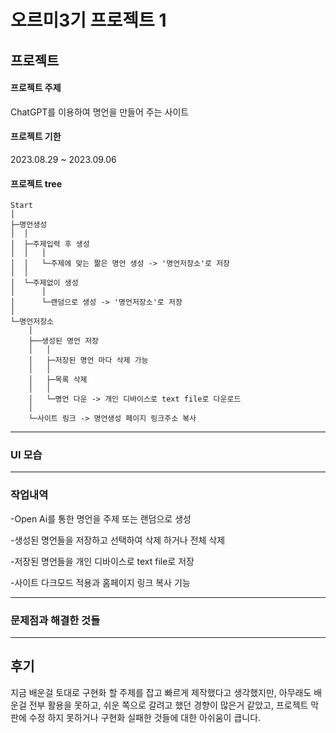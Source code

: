 # 오르미3기 프로젝트 1 

## 프로젝트

#### 프로젝트 주제
ChatGPT를 이용하여 명언을 만들어 주는 사이트

#### 프로젝트 기한
2023.08.29 ~ 2023.09.06

#### 프로젝트 tree
```
Start
│
├─명언생성
│  │
│  ├─주제입력 후 생성
│  │   │ 
│  │   └─주제에 맞는 짦은 명언 생성 -> '명언저장소'로 저장
│  │                                
│  └─주제없이 생성
│      │
│      └─랜덤으로 생성 -> '명언저장소'로 저장
│
└─명언저장소
    │
    ├──생성된 명언 저장
    │   │
    │   ├─저장된 명언 마다 삭제 가능
    │   │
    │   ├─목록 삭제
    │   │
    │   └─명언 다운 -> 개인 디바이스로 text file로 다운로드
    │       
    └─사이트 링크 -> 명언생성 페이지 링크주소 복사
```
---

### UI 모습


---
### 작업내역


-Open Ai를 통한 명언을 주제 또는 랜덤으로 생성

-생성된 명언들을 저장하고 선택하여 삭제 하거나 전체 삭제

-저장된 명언들을 개인 디바이스로 text file로 저장

-사이트 다크모드 적용과 홈페이지 링크 복사 기능 

---
### 문제점과 해결한 것들
    
---
## 후기
지금 배운걸 토대로 구현화 할 주제를 잡고 빠르게 제작했다고 생각했지만, 아무래도 배운걸 전부 활용을 못하고, 쉬운 쪽으로 갈려고 했던 경향이 많은거 같았고, 프로젝트 막판에 수정 하지 못하거나 구현화 실패한 것들에 대한 아쉬움이 큽니다.
